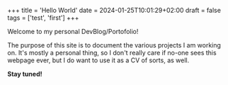 +++
title = 'Hello World'
date = 2024-01-25T10:01:29+02:00
draft = false
tags = ['test', 'first']
+++

Welcome to my personal DevBlog/Portofolio!
<!--more-->
The purpose of this site is to document the various projects I am working on. It's mostly a personal thing, so I don't really care if no-one sees this webpage ever, but I do want to use it as a CV of sorts, as well.

**Stay tuned!**
